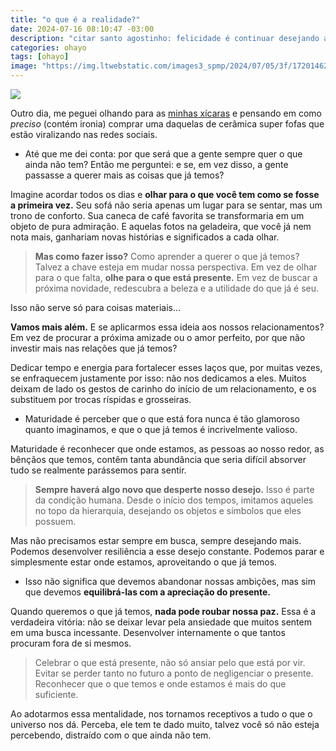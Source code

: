 ```yaml
---
title: "o que é a realidade?"
date: 2024-07-16 08:10:47 -03:00
description: "citar santo agostinho: felicidade é continuar desejando aquilo que já possuímos"
categories: ohayo
tags: [ohayo]
image: "https://img.ltwebstatic.com/images3_spmp/2024/07/05/3f/1720146243335c478190a75aa2e5a804209a1d953a.webp"
---
```

![](https://img.ltwebstatic.com/images3_spmp/2024/07/05/3f/1720146243335c478190a75aa2e5a804209a1d953a.webp)

Outro dia, me peguei olhando para as [minhas xícaras](https://br.shein.com/1pc-Creative-Fresh-Style-Ceramic-Coffee-Cup-And-Saucer-Set-With-Hand-painted-Cloud-Design-And-Irregular-Shape-p-19954223-cat-6850.html) e pensando em como  _preciso_  (contém ironia) comprar uma daquelas de cerâmica super fofas que estão viralizando nas redes sociais.

-   Até que me dei conta: por que será que a gente sempre quer o que ainda não tem? Então me perguntei: e se, em vez disso, a gente passasse a querer mais as coisas que já temos?
    

Imagine acordar todos os dias e  **olhar para o que você tem como se fosse a primeira vez.**  Seu sofá não seria apenas um lugar para se sentar, mas um trono de conforto. Sua caneca de café favorita se transformaria em um objeto de pura admiração. E aquelas fotos na geladeira, que você já nem nota mais, ganhariam novas histórias e significados a cada olhar.

> **Mas como fazer isso?**  Como aprender a querer o que já temos? Talvez a chave esteja em mudar nossa perspectiva. Em vez de olhar para
> o que falta,  **olhe para o que está presente.**  Em vez de buscar a
> próxima novidade, redescubra a beleza e a utilidade do que já é seu.

Isso não serve só para coisas materiais…

**Vamos mais além.**  E se aplicarmos essa ideia aos nossos relacionamentos? Em vez de procurar a próxima amizade ou o amor perfeito, por que não investir mais nas relações que já temos?

Dedicar tempo e energia para fortalecer esses laços que, por muitas vezes, se enfraquecem justamente por isso: não nos dedicamos a eles. Muitos deixam de lado os gestos de carinho do início de um relacionamento, e os substituem por trocas ríspidas e grosseiras.

-   Maturidade é perceber que o que está fora nunca é tão glamoroso quanto imaginamos, e que o que já temos é incrivelmente valioso.
    

Maturidade é reconhecer que onde estamos, as pessoas ao nosso redor, as bênçãos que temos, contêm tanta abundância que seria difícil absorver tudo se realmente parássemos para sentir.

> **Sempre haverá algo novo que desperte nosso desejo.**  Isso é parte da condição humana. Desde o início dos tempos, imitamos aqueles no
> topo da hierarquia, desejando os objetos e símbolos que eles possuem.

Mas não precisamos estar sempre em busca, sempre desejando mais. Podemos desenvolver resiliência a esse desejo constante. Podemos parar e simplesmente estar onde estamos, aproveitando o que já temos.

-   Isso não significa que devemos abandonar nossas ambições, mas sim que devemos  **equilibrá-las com a apreciação do presente.**
    

Quando queremos o que já temos,  **nada pode roubar nossa paz.**  Essa é a verdadeira vitória: não se deixar levar pela ansiedade que muitos sentem em uma busca incessante. Desenvolver internamente o que tantos procuram fora de si mesmos.

> Celebrar o que está presente, não só ansiar pelo que está por vir.
> Evitar se perder tanto no futuro a ponto de negligenciar o presente.
> Reconhecer que o que temos e onde estamos é mais do que suficiente.

Ao adotarmos essa mentalidade, nos tornamos receptivos a tudo o que o universo nos dá. Perceba, ele tem te dado muito, talvez você só não esteja percebendo, distraído com o que ainda não tem.